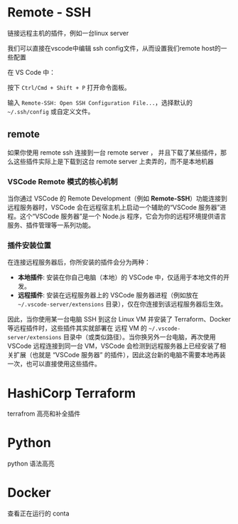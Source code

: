 # Remote - SSH

链接远程主机的插件，例如一台linux server



我们可以直接在vscode中编辑 ssh config文件，从而设置我们remote host的一些配置

在 VS Code 中：

按下 `Ctrl/Cmd + Shift + P` 打开命令面板。

输入 `Remote-SSH: Open SSH Configuration File...`，选择默认的 `~/.ssh/config` 或自定义文件。



## remote 

如果你使用 remote ssh 连接到一台 remote server ， 并且下载了某些插件，那么这些插件实际上是下载到这台 remote server 上卖弄的，而不是本地机器

### VSCode Remote 模式的核心机制

当你通过 VSCode 的 Remote Development（例如 **Remote-SSH**）功能连接到远程服务器时，VSCode 会在远程宿主机上启动一个辅助的“VSCode 服务器”进程。这个“VSCode 服务器”是一个 Node.js 程序，它会为你的远程环境提供语言服务、插件管理等一系列功能。

### 插件安装位置

在连接远程服务器后，你所安装的插件会分为两种：

- **本地插件**: 安装在你自己电脑（本地）的 VSCode 中，仅适用于本地文件的开发。
- **远程插件**: 安装在远程服务器上的 VSCode 服务器进程（例如放在 `~/.vscode-server/extensions` 目录），仅在你连接到该远程服务器后生效。

因此，当你使用某一台电脑 SSH 到这台 Linux VM 并安装了 Terraform、Docker 等远程插件时，这些插件其实就部署在 远程 VM 的 `~/.vscode-server/extensions` 目录中（或类似路径）。当你换另外一台电脑，再次使用 VSCode 远程连接到同一台 VM，VSCode 会检测到远程服务器上已经安装了相关扩展（也就是 “VSCode 服务器” 的插件），因此这台新的电脑不需要本地再装一次，也可以直接使用这些插件。



# HashiCorp Terraform

terrafrom 高亮和补全插件



# Python

python 语法高亮



# Docker

查看正在运行的 conta

